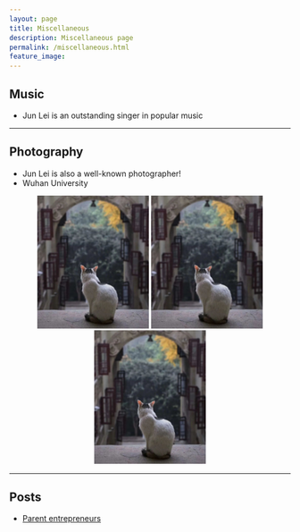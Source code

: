 ```yaml
---
layout: page
title: Miscellaneous
description: Miscellaneous page
permalink: /miscellaneous.html
feature_image: 
---
```


## Music
- Jun Lei is an outstanding singer in popular music

****

## Photography
- Jun Lei is also a well-known photographer!
- Wuhan University
<center>
  <figure class="third">
    <img src="images/640.jpg" title="whu" width="200"/>
    <img src="images/640.jpg" title="whu" width="200"/>
    <img src="images/640.jpg" title="whu" width="200"/>
  </figure>
</center>

****

## Posts
- [Parent entrepreneurs](_posts/2019-01-01-the-advantages-and-disadvantages-of-working-from-home.md)

